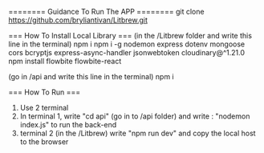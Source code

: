 ======== Guidance To Run The APP ========
git clone https://github.com/bryliantivan/Litbrew.git

=== How To Install Local Library ===
(in the /Litbrew folder and write this line in the terminal)
npm i
npm i -g nodemon express dotenv mongoose cors bcryptjs express-async-handler jsonwebtoken cloudinary@^1.21.0
npm install flowbite flowbite-react

(go in /api and write this line in the terminal)
npm i

=== How To Run ===
1. Use 2 terminal
2. In terminal 1, write "cd api" (go in to /api folder) and write : "nodemon index.js" to run the back-end
4. terminal 2 (in the /Litbrew) write "npm run dev" and copy the local host to the browser
